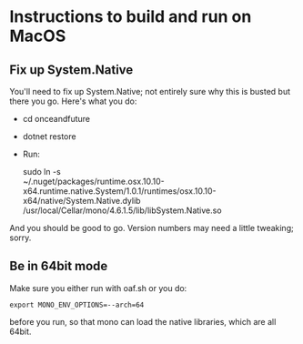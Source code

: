 # Instructions to build and run on MacOS

## Fix up System.Native

You'll need to fix up System.Native; not entirely sure why this is busted but
there you go. Here's what you do:

- cd onceandfuture
- dotnet restore
- Run:

    sudo ln -s \
    ~/.nuget/packages/runtime.osx.10.10-x64.runtime.native.System/1.0.1/runtimes/osx.10.10-x64/native/System.Native.dylib \
    /usr/local/Cellar/mono/4.6.1.5/lib/libSystem.Native.so

And you should be good to go. Version numbers may need a little tweaking; 
sorry.

## Be in 64bit mode

Make sure you either run with oaf.sh or you do:

    export MONO_ENV_OPTIONS=--arch=64

before you run, so that mono can load the native libraries, which are all 
64bit.